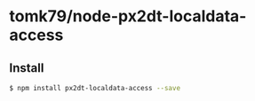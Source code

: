 # tomk79/node-px2dt-localdata-access

## Install

```bash
$ npm install px2dt-localdata-access --save
```

